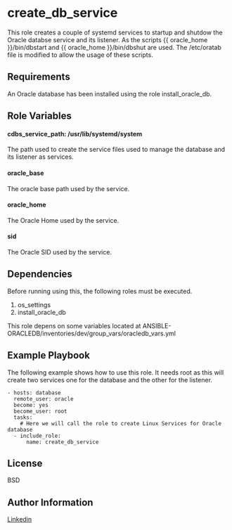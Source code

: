 create_db_service
=================

This role creates a couple of systemd services to startup and shutdow the Oracle databse service and its listener. As the scripts {{ oracle_home }}/bin/dbstart and {{ oracle_home }}/bin/dbshut are used. The /etc/oratab file is modified to allow the usage of these scripts.

Requirements
------------

An Oracle database has been installed using the role install_oracle_db.

Role Variables
--------------

#### cdbs_service_path: /usr/lib/systemd/system
The path used to create the service files used to manage the database and its listener as services.

#### oracle_base
The oracle base path used by the service.

#### oracle_home
The Oracle Home used by the service.

#### sid
The Oracle SID used by the service.

Dependencies
------------

Before running using this, the following roles must be executed.

1. os_settings
1. install_oracle_db

This role depens on some variables located at ANSIBLE-ORACLEDB/inventories/dev/group_vars/oracledb_vars.yml

Example Playbook
----------------

The following example shows how to use this role. It needs root as this will create two services one for the database and the other for the listener.

    - hosts: database
      remote_user: oracle
      become: yes
      become_user: root
      tasks:
        # Here we will call the role to create Linux Services for Oracle database
      - include_role:
          name: create_db_service

License
-------

BSD

Author Information
------------------

[Linkedin](https://www.linkedin.com/in/raul-castillo-11051980/)